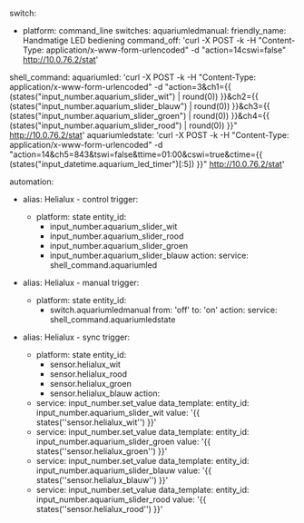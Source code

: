 switch:
  - platform: command_line
    switches:
      aquariumledmanual:
       friendly_name: Handmatige LED bediening
       command_off: 'curl -X POST -k -H "Content-Type: application/x-www-form-urlencoded" -d "action=14cswi=false" http://10.0.76.2/stat'

shell_command:
  aquariumled: 'curl -X POST -k -H "Content-Type: application/x-www-form-urlencoded" -d "action=3&ch1={{ (states("input_number.aquarium_slider_wit") | round(0)) }}&ch2={{ (states("input_number.aquarium_slider_blauw") | round(0)) }}&ch3={{ (states("input_number.aquarium_slider_groen") | round(0)) }}&ch4={{ (states("input_number.aquarium_slider_rood") | round(0)) }}" http://10.0.76.2/stat'
  aquariumledstate: 'curl -X POST -k -H "Content-Type: application/x-www-form-urlencoded" -d "action=14&ch5=843&tswi=false&ttime=01:00&cswi=true&ctime={{ (states("input_datetime.aquarium_led_timer")[:5]) }}" http://10.0.76.2/stat'
 
automation:
- alias: Helialux - control
  trigger:
    - platform: state
      entity_id:
        - input_number.aquarium_slider_wit
        - input_number.aquarium_slider_rood
        - input_number.aquarium_slider_groen
        - input_number.aquarium_slider_blauw
  action:
    service: shell_command.aquariumled
    
- alias: Helialux - manual
  trigger:
    - platform: state
      entity_id:
        - switch.aquariumledmanual
      from: 'off'
      to: 'on'
  action:
    service: shell_command.aquariumledstate

- alias: Helialux - sync
  trigger:
    - platform: state
      entity_id:
        - sensor.helialux_wit
        - sensor.helialux_rood
        - sensor.helialux_groen
        - sensor.helialux_blauw
  action:
    - service: input_number.set_value
      data_template:
        entity_id: input_number.aquarium_slider_wit
        value: '{{ states(''sensor.helialux_wit'') }}'
    - service: input_number.set_value
      data_template:
        entity_id: input_number.aquarium_slider_groen
        value: '{{ states(''sensor.helialux_groen'') }}'
    - service: input_number.set_value
      data_template:
        entity_id: input_number.aquarium_slider_blauw
        value: '{{ states(''sensor.helialux_blauw'') }}'
    - service: input_number.set_value
      data_template:
        entity_id: input_number.aquarium_slider_rood
        value: '{{ states(''sensor.helialux_rood'') }}'
